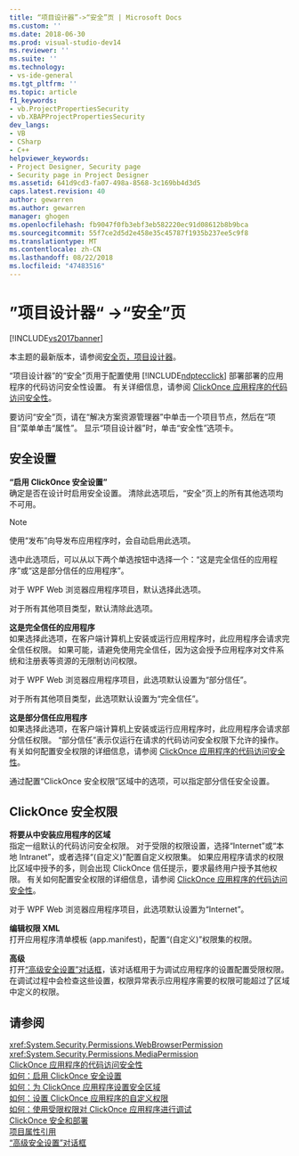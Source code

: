 ```yaml
---
title: “项目设计器”->“安全”页 | Microsoft Docs
ms.custom: ''
ms.date: 2018-06-30
ms.prod: visual-studio-dev14
ms.reviewer: ''
ms.suite: ''
ms.technology:
- vs-ide-general
ms.tgt_pltfrm: ''
ms.topic: article
f1_keywords:
- vb.ProjectPropertiesSecurity
- vb.XBAPProjectPropertiesSecurity
dev_langs:
- VB
- CSharp
- C++
helpviewer_keywords:
- Project Designer, Security page
- Security page in Project Designer
ms.assetid: 641d9cd3-fa07-498a-8568-3c169bb4d3d5
caps.latest.revision: 40
author: gewarren
ms.author: gewarren
manager: ghogen
ms.openlocfilehash: fb9047f0fb3ebf3eb582220ec91d08612b8b9bca
ms.sourcegitcommit: 55f7ce2d5d2e458e35c45787f1935b237ee5c9f8
ms.translationtype: MT
ms.contentlocale: zh-CN
ms.lasthandoff: 08/22/2018
ms.locfileid: "47483516"
---
```

# <a name="security-page-project-designer"></a>”项目设计器“ ->“安全”页
[!INCLUDE[vs2017banner](../../includes/vs2017banner.md)]

本主题的最新版本，请参阅[安全页，项目设计器](https://docs.microsoft.com/visualstudio/ide/reference/security-page-project-designer)。  
  
  
“项目设计器”的“安全”页用于配置使用 [!INCLUDE[ndptecclick](../../includes/ndptecclick-md.md)] 部署部署的应用程序的代码访问安全性设置。 有关详细信息，请参阅 [ClickOnce 应用程序的代码访问安全性](../../deployment/code-access-security-for-clickonce-applications.md)。  
  
 要访问“安全”页，请在“解决方案资源管理器”中单击一个项目节点，然后在“项目”菜单单击“属性”。 显示“项目设计器”时，单击“安全性”选项卡。  
  
## <a name="security-settings"></a>安全设置  
 **“启用 ClickOnce 安全设置”**  
 确定是否在设计时启用安全设置。 清除此选项后，“安全”页上的所有其他选项均不可用。  
  
> [!NOTE]
>  使用“发布”向导发布应用程序时，会自动启用此选项。  
  
 选中此选项后，可以从以下两个单选按钮中选择一个：“这是完全信任的应用程序”或“这是部分信任的应用程序”。  
  
 对于 WPF Web 浏览器应用程序项目，默认选择此选项。  
  
 对于所有其他项目类型，默认清除此选项。  
  
 **这是完全信任的应用程序**  
 如果选择此选项，在客户端计算机上安装或运行应用程序时，此应用程序会请求完全信任权限。 如果可能，请避免使用完全信任，因为这会授予应用程序对文件系统和注册表等资源的无限制访问权限。  
  
 对于 WPF Web 浏览器应用程序项目，此选项默认设置为“部分信任”。  
  
 对于所有其他项目类型，此选项默认设置为“完全信任”。  
  
 **这是部分信任应用程序**  
 如果选择此选项，在客户端计算机上安装或运行应用程序时，此应用程序会请求部分信任权限。 “部分信任”表示仅运行在请求的代码访问安全权限下允许的操作。 有关如何配置安全权限的详细信息，请参阅 [ClickOnce 应用程序的代码访问安全性](../../deployment/code-access-security-for-clickonce-applications.md)。  
  
 通过配置“ClickOnce 安全权限”区域中的选项，可以指定部分信任安全设置。  
  
## <a name="clickonce-security-permissions"></a>ClickOnce 安全权限  
 **将要从中安装应用程序的区域**  
 指定一组默认的代码访问安全权限。 对于受限的权限设置，选择“Internet”或“本地 Intranet”，或者选择“(自定义)”配置自定义权限集。 如果应用程序请求的权限比区域中授予的多，则会出现 ClickOnce 信任提示，要求最终用户授予其他权限。 有关如何配置安全权限的详细信息，请参阅 [ClickOnce 应用程序的代码访问安全性](../../deployment/code-access-security-for-clickonce-applications.md)。  
  
 对于 WPF Web 浏览器应用程序项目，此选项默认设置为“Internet”。  
  
 **编辑权限 XML**  
 打开应用程序清单模板 (app.manifest)，配置“(自定义)”权限集的权限。  
  
 **高级**  
 打开[“高级安全设置”对话框](../../ide/reference/advanced-security-settings-dialog-box.md)，该对话框用于为调试应用程序的设置配置受限权限。 在调试过程中会检查这些设置，权限异常表示应用程序需要的权限可能超过了区域中定义的权限。  
  
## <a name="see-also"></a>请参阅  
 <xref:System.Security.Permissions.WebBrowserPermission>   
 <xref:System.Security.Permissions.MediaPermission>   
 [ClickOnce 应用程序的代码访问安全性](../../deployment/code-access-security-for-clickonce-applications.md)   
 [如何：启用 ClickOnce 安全设置](../../deployment/how-to-enable-clickonce-security-settings.md)   
 [如何：为 ClickOnce 应用程序设置安全区域](../../deployment/how-to-set-a-security-zone-for-a-clickonce-application.md)   
 [如何：设置 ClickOnce 应用程序的自定义权限](../../deployment/how-to-set-custom-permissions-for-a-clickonce-application.md)   
 [如何：使用受限权限对 ClickOnce 应用程序进行调试](../../deployment/how-to-debug-a-clickonce-application-with-restricted-permissions.md)   
 [ClickOnce 安全和部署](../../deployment/clickonce-security-and-deployment.md)   
 [项目属性引用](../../ide/reference/project-properties-reference.md)   
 [“高级安全设置”对话框](../../ide/reference/advanced-security-settings-dialog-box.md)



